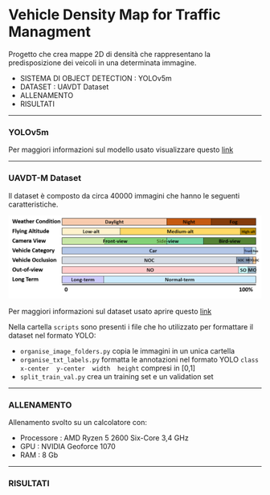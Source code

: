 # Vehicle Density Map for Traffic Managment
Progetto che crea mappe 2D di densità che rappresentano la predisposizione dei veicoli in una determinata immagine.
- SISTEMA DI OBJECT DETECTION : YOLOv5m
- DATASET : UAVDT Dataset
- ALLENAMENTO
- RISULTATI
---
###  YOLOv5m
Per maggiori informazioni sul modello usato visualizzare questo [link](https://github.com/ultralytics/yolov5)

---
###  UAVDT-M Dataset 
Il dataset è composto da circa 40000 immagini che hanno le seguenti caratteristiche.

![](https://github.com/Alex-Tommy/vehicle_project/blob/main/repo-images/dataset-composition.png)

Per maggiori informazioni sul dataset usato aprire questo [link](https://sites.google.com/view/grli-uavdt/%E9%A6%96%E9%A1%B5)

Nella cartella `scripts` sono presenti i file che ho utilizzato per formattare il dataset nel formato YOLO:
* `organise_image_folders.py` copia le immagini in un unica cartella
* `organise_txt_labels.py` formatta le annotazioni nel formato YOLO `class  x-center  y-center  width  height` compresi in [0,1]
* `split_train_val.py` crea un training set e un validation set

---
###  ALLENAMENTO
Allenamento svolto su un calcolatore con:
* Processore : AMD Ryzen 5 2600 Six-Core 3,4 GHz
* GPU : NVIDIA Geoforce 1070
* RAM : 8 Gb

---
###  RISULTATI


